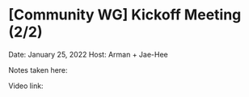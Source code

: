 # [Community WG] Kickoff Meeting (2/2)

Date: January 25, 2022
Host: Arman + Jae-Hee

Notes taken here: 

Video link: